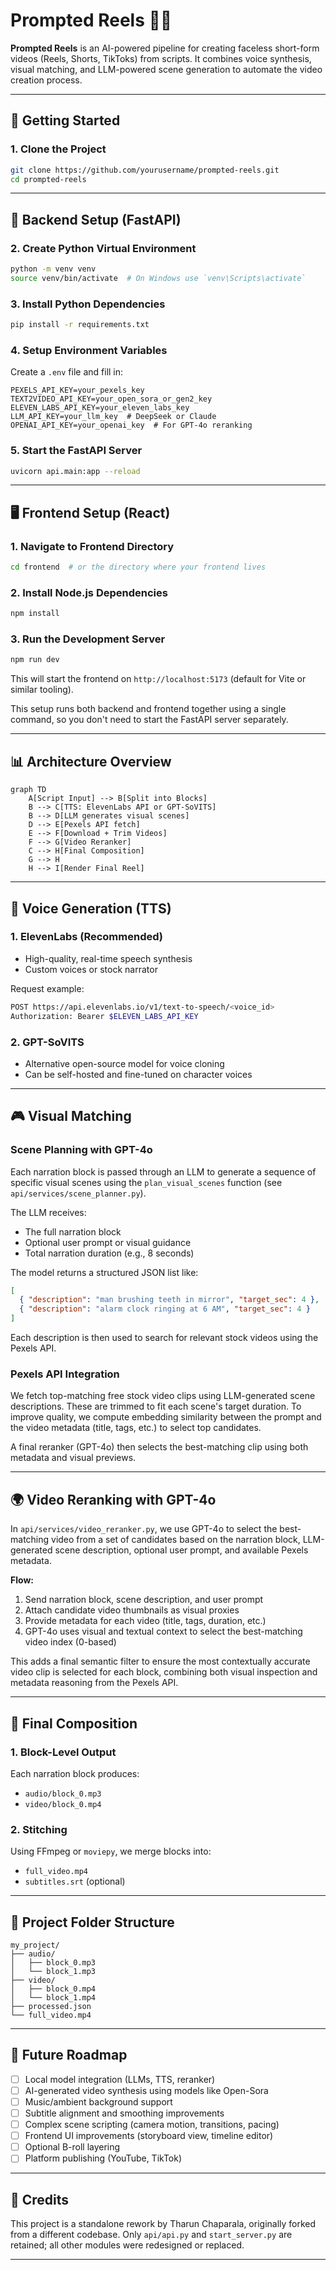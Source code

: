 # Prompted Reels 🎥🤖

**Prompted Reels** is an AI-powered pipeline for creating faceless short-form videos (Reels, Shorts, TikToks) from scripts. It combines voice synthesis, visual matching, and LLM-powered scene generation to automate the video creation process.

---

## 🚀 Getting Started

### 1. Clone the Project

```bash
git clone https://github.com/yourusername/prompted-reels.git
cd prompted-reels
```

---

## 🐍 Backend Setup (FastAPI)

### 2. Create Python Virtual Environment

```bash
python -m venv venv
source venv/bin/activate  # On Windows use `venv\Scripts\activate`
```

### 3. Install Python Dependencies

```bash
pip install -r requirements.txt
```

### 4. Setup Environment Variables

Create a `.env` file and fill in:

```env
PEXELS_API_KEY=your_pexels_key
TEXT2VIDEO_API_KEY=your_open_sora_or_gen2_key
ELEVEN_LABS_API_KEY=your_eleven_labs_key
LLM_API_KEY=your_llm_key  # DeepSeek or Claude
OPENAI_API_KEY=your_openai_key  # For GPT-4o reranking
```

### 5. Start the FastAPI Server

```bash
uvicorn api.main:app --reload
```

---

## 🖥️ Frontend Setup (React)

### 1. Navigate to Frontend Directory

```bash
cd frontend  # or the directory where your frontend lives
```

### 2. Install Node.js Dependencies

```bash
npm install
```

### 3. Run the Development Server

```bash
npm run dev
```

This will start the frontend on `http://localhost:5173` (default for Vite or similar tooling).

This setup runs both backend and frontend together using a single command, so you don't need to start the FastAPI server separately.

---

## 📊 Architecture Overview

```mermaid
graph TD
    A[Script Input] --> B[Split into Blocks]
    B --> C[TTS: ElevenLabs API or GPT-SoVITS]
    B --> D[LLM generates visual scenes]
    D --> E[Pexels API fetch]
    E --> F[Download + Trim Videos]
    F --> G[Video Reranker]
    C --> H[Final Composition]
    G --> H
    H --> I[Render Final Reel]
```

---

## 🎤 Voice Generation (TTS)

### 1. ElevenLabs (Recommended)

* High-quality, real-time speech synthesis
* Custom voices or stock narrator

Request example:

```bash
POST https://api.elevenlabs.io/v1/text-to-speech/<voice_id>
Authorization: Bearer $ELEVEN_LABS_API_KEY
```

### 2. GPT-SoVITS

* Alternative open-source model for voice cloning
* Can be self-hosted and fine-tuned on character voices

---

## 🎮 Visual Matching

### Scene Planning with GPT-4o

Each narration block is passed through an LLM to generate a sequence of specific visual scenes using the `plan_visual_scenes` function (see `api/services/scene_planner.py`).

The LLM receives:

* The full narration block
* Optional user prompt or visual guidance
* Total narration duration (e.g., 8 seconds)

The model returns a structured JSON list like:

```json
[
  { "description": "man brushing teeth in mirror", "target_sec": 4 },
  { "description": "alarm clock ringing at 6 AM", "target_sec": 4 }
]
```

Each description is then used to search for relevant stock videos using the Pexels API.

### Pexels API Integration

We fetch top-matching free stock video clips using LLM-generated scene descriptions. These are trimmed to fit each scene's target duration. To improve quality, we compute embedding similarity between the prompt and the video metadata (title, tags, etc.) to select top candidates.

A final reranker (GPT-4o) then selects the best-matching clip using both metadata and visual previews.

---

## 🌍 Video Reranking with GPT-4o

In `api/services/video_reranker.py`, we use GPT-4o to select the best-matching video from a set of candidates based on the narration block, LLM-generated scene description, optional user prompt, and available Pexels metadata.

**Flow:**

1. Send narration block, scene description, and user prompt
2. Attach candidate video thumbnails as visual proxies
3. Provide metadata for each video (title, tags, duration, etc.)
4. GPT-4o uses visual and textual context to select the best-matching video index (0-based)

This adds a final semantic filter to ensure the most contextually accurate video clip is selected for each block, combining both visual inspection and metadata reasoning from the Pexels API.

---

## 🎨 Final Composition

### 1. Block-Level Output

Each narration block produces:

* `audio/block_0.mp3`
* `video/block_0.mp4`

### 2. Stitching

Using FFmpeg or `moviepy`, we merge blocks into:

* `full_video.mp4`
* `subtitles.srt` (optional)

---

## 📁 Project Folder Structure

```
my_project/
├── audio/
│   ├── block_0.mp3
│   └── block_1.mp3
├── video/
│   ├── block_0.mp4
│   └── block_1.mp4
├── processed.json
└── full_video.mp4
```

---

## 🌱 Future Roadmap

* [ ] Local model integration (LLMs, TTS, reranker)
* [ ] AI-generated video synthesis using models like Open-Sora
* [ ] Music/ambient background support
* [ ] Subtitle alignment and smoothing improvements
* [ ] Complex scene scripting (camera motion, transitions, pacing)
* [ ] Frontend UI improvements (storyboard view, timeline editor)
* [ ] Optional B-roll layering
* [ ] Platform publishing (YouTube, TikTok)

---

## 🙌 Credits

This project is a standalone rework by Tharun Chaparala, originally forked from a different codebase. Only `api/api.py` and `start_server.py` are retained; all other modules were redesigned or replaced.

---